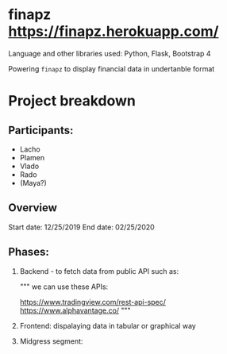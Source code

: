 # finapz https://finapz.herokuapp.com/

Language and other libraries used: Python, Flask, Bootstrap 4

Powering `finapz` to display financial data in undertanble format




# Project breakdown

## Participants:
- Lacho
- Plamen
- Vlado
- Rado 
- (Maya?)

## Overview
  Start date: 12/25/2019
  End date:   02/25/2020
 

## Phases:
1) Backend - to fetch data from public API such as:

      """
      we can use these APIs:

      https://www.tradingview.com/rest-api-spec/ 
      https://www.alphavantage.co/
      """
2) Frontend: dispalaying data in tabular or graphical way

3) Midgress segment:


